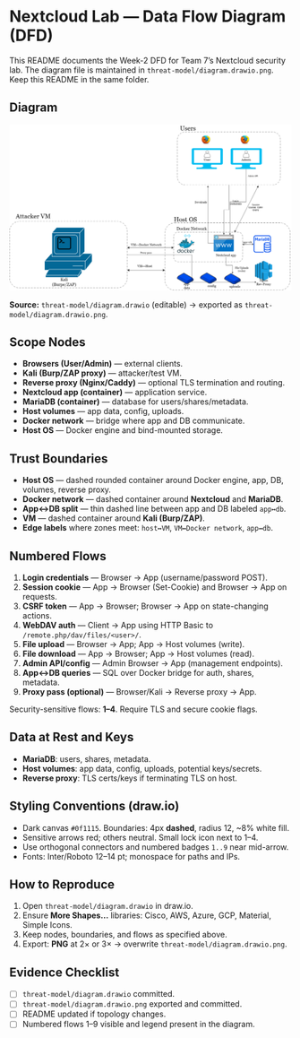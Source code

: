 # Nextcloud Lab — Data Flow Diagram (DFD)

This README documents the Week-2 DFD for Team 7’s Nextcloud security lab. The diagram file is maintained in `threat-model/diagram.drawio.png`. Keep this README in the same folder.

## Diagram

![Nextcloud Lab DFD](./diagram.drawio.png)

**Source:** `threat-model/diagram.drawio` (editable) → exported as `threat-model/diagram.drawio.png`.

## Scope Nodes

- **Browsers (User/Admin)** — external clients.
- **Kali (Burp/ZAP proxy)** — attacker/test VM.
- **Reverse proxy (Nginx/Caddy)** — optional TLS termination and routing.
- **Nextcloud app (container)** — application service.
- **MariaDB (container)** — database for users/shares/metadata.
- **Host volumes** — app data, config, uploads.
- **Docker network** — bridge where app and DB communicate.
- **Host OS** — Docker engine and bind-mounted storage.

## Trust Boundaries

- **Host OS** — dashed rounded container around Docker engine, app, DB, volumes, reverse proxy.
- **Docker network** — dashed container around **Nextcloud** and **MariaDB**.
- **App↔DB split** — thin dashed line between app and DB labeled `app↔db`.
- **VM** — dashed container around **Kali (Burp/ZAP)**.
- **Edge labels** where zones meet: `host↔VM`, `VM↔Docker network`, `app↔db`.

## Numbered Flows

1. **Login credentials** — Browser → App (username/password POST).  
2. **Session cookie** — App → Browser (Set-Cookie) and Browser → App on requests.  
3. **CSRF token** — App → Browser; Browser → App on state-changing actions.  
4. **WebDAV auth** — Client → App using HTTP Basic to `/remote.php/dav/files/<user>/`.  
5. **File upload** — Browser → App; App → Host volumes (write).  
6. **File download** — App → Browser; App → Host volumes (read).  
7. **Admin API/config** — Admin Browser → App (management endpoints).  
8. **App↔DB queries** — SQL over Docker bridge for auth, shares, metadata.  
9. **Proxy pass (optional)** — Browser/Kali → Reverse proxy → App.

Security-sensitive flows: **1–4**. Require TLS and secure cookie flags.

## Data at Rest and Keys

- **MariaDB**: users, shares, metadata.  
- **Host volumes**: app data, config, uploads, potential keys/secrets.  
- **Reverse proxy**: TLS certs/keys if terminating TLS on host.

## Styling Conventions (draw.io)

- Dark canvas `#0f1115`. Boundaries: 4px **dashed**, radius 12, ~8% white fill.  
- Sensitive arrows red; others neutral. Small lock icon next to 1–4.  
- Use orthogonal connectors and numbered badges `1..9` near mid-arrow.  
- Fonts: Inter/Roboto 12–14 pt; monospace for paths and IPs.

## How to Reproduce

1. Open `threat-model/diagram.drawio` in draw.io.  
2. Ensure **More Shapes…** libraries: Cisco, AWS, Azure, GCP, Material, Simple Icons.  
3. Keep nodes, boundaries, and flows as specified above.  
4. Export: **PNG** at 2× or 3× → overwrite `threat-model/diagram.drawio.png`.

## Evidence Checklist

- [ ] `threat-model/diagram.drawio` committed.  
- [ ] `threat-model/diagram.drawio.png` exported and committed.  
- [ ] README updated if topology changes.  
- [ ] Numbered flows 1–9 visible and legend present in the diagram.
